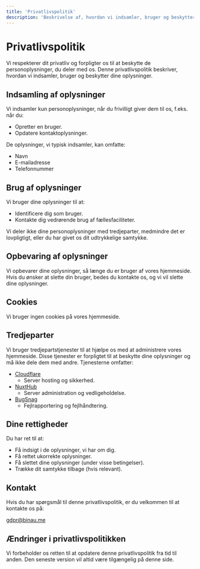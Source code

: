 ```yaml
---
title: 'Privatlivspolitik'
description: 'Beskrivelse af, hvordan vi indsamler, bruger og beskytter dine oplysninger.'
---
```


# Privatlivspolitik

Vi respekterer dit privatliv og forpligter os til at beskytte de personoplysninger, du deler med os. Denne privatlivspolitik beskriver, hvordan vi indsamler, bruger og beskytter dine oplysninger.

## Indsamling af oplysninger

Vi indsamler kun personoplysninger, når du frivilligt giver dem til os, f.eks. når du:

- Opretter en bruger.
- Opdatere kontaktoplysninger.

De oplysninger, vi typisk indsamler, kan omfatte:

- Navn
- E-mailadresse
- Telefonnummer

## Brug af oplysninger

Vi bruger dine oplysninger til at:

- Identificere dig som bruger.
- Kontakte dig vedrørende brug af fællesfaciliteter.

Vi deler ikke dine personoplysninger med tredjeparter, medmindre det er lovpligtigt, eller du har givet os dit udtrykkelige samtykke.

## Opbevaring af oplysninger

Vi opbevarer dine oplysninger, så længe du er bruger af vores hjemmeside. Hvis du ønsker at slette din bruger, bedes du kontakte os, og vi vil slette dine oplysninger.

## Cookies

Vi bruger ingen cookies på vores hjemmeside.

## Tredjeparter

Vi bruger tredjepartstjenester til at hjælpe os med at administrere vores hjemmeside. Disse tjenester er forpligtet til at beskytte dine oplysninger og må ikke dele dem med andre. Tjenesterne omfatter:

- [Cloudflare](https://www.cloudflare.com/trust-hub/gdpr/)
  - Server hosting og sikkerhed.
- [NuxtHub](https://admin.hub.nuxt.com/privacy)
  - Server administration og vedligeholdelse.
- [BugSnag](https://docs.bugsnag.com/legal/privacy-policy/)
  - Fejlrapportering og fejlhåndtering.

## Dine rettigheder

Du har ret til at:

- Få indsigt i de oplysninger, vi har om dig.
- Få rettet ukorrekte oplysninger.
- Få slettet dine oplysninger (under visse betingelser).
- Trække dit samtykke tilbage (hvis relevant).

## Kontakt

Hvis du har spørgsmål til denne privatlivspolitik, er du velkommen til at kontakte os på:

gdpr@binau.me

## Ændringer i privatlivspolitikken

Vi forbeholder os retten til at opdatere denne privatlivspolitik fra tid til anden. Den seneste version vil altid være tilgængelig på denne side.
